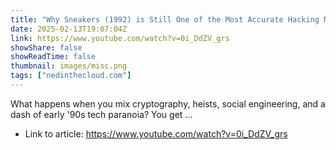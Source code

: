 ```yaml
---
title: "Why Sneakers (1992) is Still One of the Most Accurate Hacking Movies | Chaos Lever"
date: 2025-02-13T19:07:04Z
link: https://www.youtube.com/watch?v=0i_DdZV_grs
showShare: false
showReadTime: false
thumbnail: images/misc.png
tags: ["nedinthecloud.com"]
---
```

What happens when you mix cryptography, heists, social engineering, and a dash of early '90s tech paranoia? You get ...

- Link to article: https://www.youtube.com/watch?v=0i_DdZV_grs